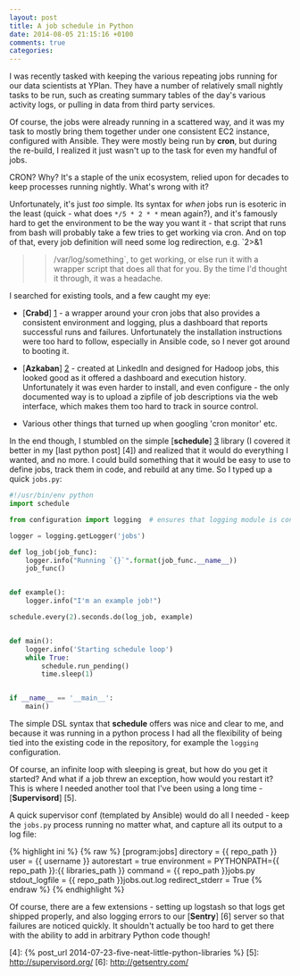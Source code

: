 ```yaml
---
layout: post
title: A job schedule in Python
date: 2014-08-05 21:15:16 +0100
comments: true
categories:
---
```


I was recently tasked with keeping the various repeating jobs running for our
data scientists at YPlan. They have a number of relatively small nightly tasks
to be run, such as creating summary tables of the day's various activity logs,
or pulling in data from third party services.


Of course, the jobs were already running in a scattered way, and it was my task
to mostly bring them together under one consistent EC2 instance, configured
with Ansible. They were mostly being run by **cron**, but during the re-build,
I realized it just wasn't up to the task for even my handful of jobs.


CRON? Why? It's a staple of the unix ecosystem, relied upon for decades to keep
processes running nightly. What's wrong with it?


Unfortunately, it's just *too* simple. Its syntax for _when_ jobs run is
esoteric in the least (quick - what does `*/5 * 2 * *` mean again?), and it's
famously hard to get the environment to be the way you want it - that script
that runs from bash will probably take a few tries to get working via cron. And
on top of that, every job definition will need some log redirection, e.g. `2>&1
>>/var/log/something`, to get working, or else run it with a wrapper script
that does all that for you. By the time I'd thought it through, it was a
headache.


I searched for existing tools, and a few caught my eye:


* [**Crabd**] [1] - a wrapper around your cron jobs that also provides a
  consistent environment and logging, plus a dashboard that reports successful
  runs and failures. Unfortunately the installation instructions were too hard
  to follow, especially in Ansible code, so I never got around to booting it.

* [**Azkaban**] [2] - created at LinkedIn and designed for Hadoop jobs, this
  looked good as it offered a dashboard and execution history. Unfortunately it
  was even harder to install, and even configure - the only documented way is
  to upload a zipfile of job descriptions via the web interface, which makes
  them too hard to track in source control.

* Various other things that turned up when googling 'cron monitor' etc.


In the end though, I stumbled on the simple [**schedule**] [3] library (I
covered it better in my [last python post] [4]) and realized that it would do
everything I wanted, and no more. I could build something that it would be easy
to use to define jobs, track them in code, and rebuild at any time. So I typed
up a quick `jobs.py`:

```python
#!/usr/bin/env python
import schedule

from configuration import logging  # ensures that logging module is configured

logger = logging.getLogger('jobs')

def log_job(job_func):
    logger.info("Running `{}`".format(job_func.__name__))
    job_func()


def example():
    logger.info("I'm an example job!")

schedule.every(2).seconds.do(log_job, example)


def main():
    logger.info('Starting schedule loop')
    while True:
        schedule.run_pending()
        time.sleep(1)


if __name__ == '__main__':
    main()
```

The simple DSL syntax that **schedule** offers was nice and clear to me, and
because it was running in a python process I had all the flexibility of being
tied into the existing code in the repository, for example the `logging`
configuration.

Of course, an infinite loop with sleeping is great, but how do you get it
started? And what if a job threw an exception, how would you restart it? This
is where I needed another tool that I've been using a long time -
[**Supervisord**] [5].


A quick supervisor conf (templated by Ansible) would do all I needed - keep
the `jobs.py` process running no matter what, and capture all its output to a
log file:

{% highlight ini %}
{% raw %}
[program:jobs]
directory = {{ repo_path }}
user = {{ username }}
autorestart = true
environment = PYTHONPATH={{ repo_path }}:{{ libraries_path }}
command = {{ repo_path }}jobs.py
stdout_logfile = {{ repo_path }}jobs.out.log
redirect_stderr = True
{% endraw %}
{% endhighlight %}


Of course, there are a few extensions - setting up logstash so that logs get
shipped properly, and also logging errors to our [**Sentry**] [6] server so
that failures are noticed quickly. It shouldn't actually be too hard to get
there with the ability to add in arbitrary Python code though!



[1]: https://github.com/grahambell/crab
[2]: http://azkaban.github.io/
[3]: https://github.com/dbader/schedule
[4]: {% post_url 2014-07-23-five-neat-little-python-libraries %}
[5]: http://supervisord.org/
[6]: http://getsentry.com/
